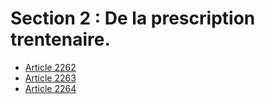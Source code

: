 # Section 2 : De la prescription trentenaire.

- [Article 2262](article-2262.md)
- [Article 2263](article-2263.md)
- [Article 2264](article-2264.md)
